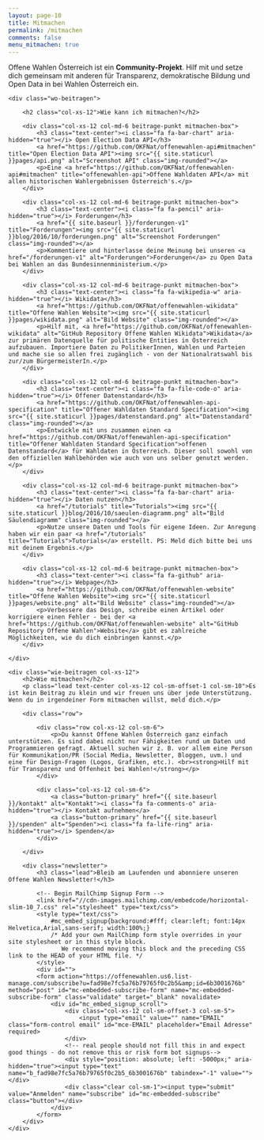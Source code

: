 ```yaml
---
layout: page-10
title: Mitmachen
permalink: /mitmachen
comments: false
menu_mitmachen: true
---
```


<div id="page-mitmachen">
	<p class="lead text-center">Offene Wahlen Österreich ist ein <strong>Community-Projekt</strong>. Hilf mit und setze dich gemeinsam mit anderen für Transparenz, demokratische Bildung und Open Data in bei Wahlen Österreich ein.</p>
	<p class="lead text-center"></p>

	<div class="wo-beitragen">

		<h2 class="col-xs-12">Wie kann ich mitmachen?</h2>

		<div class="col-xs-12 col-md-6 beitrage-punkt mitmachen-box">
			<h3 class="text-center"><i class="fa fa-bar-chart" aria-hidden="true"></i> Open Election Data API</h3>
			<a href="https://github.com/OKFNat/offenewahlen-api#mitmachen" title="Open Election Data API"><img src="{{ site.staticurl }}pages/api.png" alt="Screenshot API" class="img-rounded"></a>
			<p>Eine <a href="https://github.com/OKFNat/offenewahlen-api#mitmachen" title="offenewahlen-api">Offene Wahldaten API</a> mit allen historischen Wahlergebnissen Österreich's.</p>
		</div>

		<div class="col-xs-12 col-md-6 beitrage-punkt mitmachen-box">
			<h3 class="text-center"><i class="fa fa-pencil" aria-hidden="true"></i> Forderungen</h3>
			<a href="{{ site.baseurl }}/forderungen-v1" title="Forderungen"><img src="{{ site.staticurl }}blog/2016/10/forderungen.png" alt="Screenshot Forderungen" class="img-rounded"></a>
			<p>Kommentiere und hinterlasse deine Meinung bei unseren <a href="/forderungen-v1" alt="Forderungen">Forderungen</a> zu Open Data bei Wahlen an das Bundesinnenministerium.</p>
		</div>

		<div class="col-xs-12 col-md-6 beitrage-punkt mitmachen-box">
			<h3 class="text-center"><i class="fa fa-wikipedia-w" aria-hidden="true"></i> Wikidata</h3>
			<a href="https://github.com/OKFNat/offenewahlen-wikidata" title="Offene Wahlen Website"><img src="{{ site.staticurl }}pages/wikidata.png" alt="Bild Website" class="img-rounded"></a>
			<p>Hilf mit, <a href="https://github.com/OKFNat/offenewahlen-wikidata" alt="GitHub Repository Offene Wahlen Wikidata">Wikidata</a> zur primären Datenquelle für politische Entities in Österreich aufzubauen. Importiere Daten zu PolitikerInnen, Wahlen und Parteien und mache sie so allen frei zugänglich - von der Nationalratswahl bis zur/zum BürgermeisterIn.</p>
		</div>

		<div class="col-xs-12 col-md-6 beitrage-punkt mitmachen-box">
			<h3 class="text-center"><i class="fa fa-file-code-o" aria-hidden="true"></i> Offener Datenstandard</h3>
			<a href="https://github.com/OKFNat/offenewahlen-api-specification" title="Offener Wahldaten Standard Specification"><img src="{{ site.staticurl }}pages/datenstandard.png" alt="Datenstandard" class="img-rounded"></a>
			<p>Entwickle mit uns zusammen einen <a href="https://github.com/OKFNat/offenewahlen-api-specification" title="Offener Wahldaten Standard Specification">offenen Datenstandard</a> für Wahldaten in Österreich. Dieser soll sowohl von den offiziellen Wahlbehörden wie auch von uns selber genutzt werden.</p>
		</div>

		<div class="col-xs-12 col-md-6 beitrage-punkt mitmachen-box">
			<h3 class="text-center"><i class="fa fa-bar-chart" aria-hidden="true"></i> Daten nutzen</h3>
			<a href="/tutorials" title="Tutorials"><img src="{{ site.staticurl }}blog/2016/10/saeulen-diagramm.png" alt="Bild Säulendiagramm" class="img-rounded"></a>
			<p>Nutze unsere Daten und Tools für eigene Ideen. Zur Anregung haben wir ein paar <a href="/tutorials" title="Tutorials">Tutorials</a> erstellt. PS: Meld dich bitte bei uns mit deinem Ergebnis.</p>
		</div>

		<div class="col-xs-12 col-md-6 beitrage-punkt mitmachen-box">
			<h3 class="text-center"><i class="fa fa-github" aria-hidden="true"></i> Webpage</h3>
			<a href="https://github.com/OKFNat/offenewahlen-website" title="Offene Wahlen Website"><img src="{{ site.staticurl }}pages/website.png" alt="Bild Website" class="img-rounded"></a>
			<p>Verbessere das Design, schreibe einen Artikel oder korrigiere einen Fehler - bei der <a href="https://github.com/OKFNat/offenewahlen-website" alt="GitHub Repository Offene Wahlen">Website</a> gibt es zahlreiche Möglichkeiten, wie du dich einbringen kannst.</p>
		</div>

	</div>

	<div class="wie-beitragen col-xs-12">
		<h2>Wie mitmachen?</h2>
		<p class="lead text-center col-xs-12 col-sm-offset-1 col-sm-10">Es ist kein Beitrag zu klein und wir freuen uns über jede Unterstützung. Wenn du in irgendeiner Form mitmachen willst, meld dich.</p>

		<div class="row">

			<div class="row col-xs-12 col-sm-6">
				<p>Du kannst Offene Wahlen Österreich ganz einfach unterstützen. Es sind dabei nicht nur Fähigkeiten rund um Daten und Programmieren gefragt. Aktuell suchen wir z. B. vor allem eine Person für Kommunikation/PR (Social Media, Newsletter, Bloggen, uvm.) und eine für Design-Fragen (Logos, Grafiken, etc.). <br><strong>Hilf mit für Transparenz und Offenheit bei Wahlen!</strong></p>
			</div>

			<div class="col-xs-12 col-sm-6">
				<a class="button-primary" href="{{ site.baseurl }}/kontakt" alt="Kontakt"><i class="fa fa-comments-o" aria-hidden="true"></i> Kontakt aufnehmen</a>
				<a class="button-primary" href="{{ site.baseurl }}/spenden" alt="Spenden"><i class="fa fa-life-ring" aria-hidden="true"></i> Spenden</a>
			</div>

		</div>

		<div class="newsletter">
		    <h3 class="lead">Bleib am Laufenden und abonniere unseren Offene Wahlen Newsletter!</h3>

		    <!-- Begin MailChimp Signup Form -->
		    <link href="//cdn-images.mailchimp.com/embedcode/horizontal-slim-10_7.css" rel="stylesheet" type="text/css">
		    <style type="text/css">
		        #mc_embed_signup{background:#fff; clear:left; font:14px Helvetica,Arial,sans-serif; width:100%;}
		        /* Add your own MailChimp form style overrides in your site stylesheet or in this style block.
		           We recommend moving this block and the preceding CSS link to the HEAD of your HTML file. */
		    </style>
		    <div id="">
		    <form action="https://offenewahlen.us6.list-manage.com/subscribe?u=fad98e7fc5a76b79765f0c2b5&amp;id=6b3001676b" method="post" id="mc-embedded-subscribe-form" name="mc-embedded-subscribe-form" class="validate" target="_blank" novalidate>
		        <div id="mc_embed_signup_scroll">
		            <div class="col-xs-12 col-sm-offset-3 col-sm-5">
		                <input type="email" value="" name="EMAIL" class="form-control email" id="mce-EMAIL" placeholder="Email Adresse" required>
		            </div>
		            <!-- real people should not fill this in and expect good things - do not remove this or risk form bot signups-->
		            <div style="position: absolute; left: -5000px;" aria-hidden="true"><input type="text" name="b_fad98e7fc5a76b79765f0c2b5_6b3001676b" tabindex="-1" value=""></div>
		            <div class="clear col-sm-1"><input type="submit" value="Anmelden" name="subscribe" id="mc-embedded-subscribe" class="button"></div>
		        </div>
		    </form>
		</div>
	</div>
</div>
